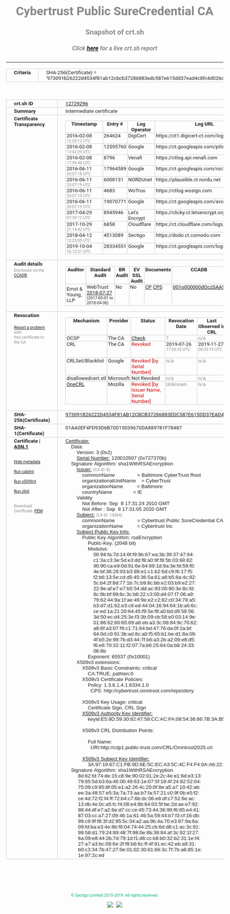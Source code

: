# Cybertrust Public SureCredential CA
### Snapshot of crt.sh
##### Click [here](https://crt.sh/?q=973091B26222D4534F81AB12CBCB37286883EDC587E615DD37EAD4C8FC4D026D) for a live crt.sh report

---
<!DOCTYPE HTML PUBLIC "-//W3C//DTD HTML 4.0 Transitional//EN">
<HTML>
<HEAD>
  <META http-equiv="Content-Type" content="text/html; charset=UTF-8">
  <TITLE>crt.sh | 973091b26222d4534f81ab12cbcb37286883edc587e615dd37ead4c8fc4d026d</TITLE>
  <META name="description" content="Free CT Log Certificate Search Tool from Sectigo (formerly Comodo CA)">
  <META name="keywords" content="crt.sh, CT, Certificate Transparency, Certificate Search, SSL Certificate, Sectigo, Comodo CA">
  <LINK href="//fonts.googleapis.com/css?family=Roboto+Mono|Roboto:400,400i,700,700i" rel="stylesheet">
  <STYLE type="text/css">
    a {
      white-space: nowrap;
    }
    body {
      color: #888888;
      font: 12pt Roboto, sans-serif;
      padding-top: 10px;
      text-align: center
    }
    form {
      margin: 0px
    }
    span {
      border-radius: 10px
    }
    span.heading {
      color: #888888;
      font: 12pt Roboto, sans-serif
    }
    span.title {
      background-color: #00B373;
      color: #FFFFFF;
      font: bold 18pt Roboto, sans-serif;
      padding: 0px 5px
    }
    span.text {
      color: #888888;
      font: 10pt Roboto, sans-serif
    }
    span.whiteongrey {
      background-color: #D9D9D6;
      color: #FFFFFF;
      font: bold 18pt Roboto, sans-serif;
      padding: 0px 5px
    }
    table {
      border-collapse: collapse;
      color: #222222;
      font: 10pt Roboto, sans-serif;
      margin-left: auto;
      margin-right: auto
    }
    table.options {
      border: none;
      margin-left: 10px
    }
    td, th {
      border: 1px solid #CCCCCC;
      padding: 0px 2px;
      text-align: left;
      vertical-align: top
    }
    td.outer, th.outer {
      border: 1px solid #CCCCCC;
      padding: 2px 20px;
      text-align: left
    }
    th.heading {
      color: #888888;
      font: bold italic 12pt Roboto, sans-serif;
      padding: 20px 0px 0px;
      text-align: center
    }
    th.options, td.options {
      border: none;
      vertical-align: middle
    }
    td.text {
      font: 10pt "Roboto Mono", sans-serif;
      padding: 2px 20px
    }
    td.heading {
      border: none;
      color: #888888;
      font: 12pt Roboto, sans-serif;
      padding-top: 20px;
      text-align: center
    }
    table.lint td, th {
      text-align: center
    }
    .button {
      background-color: #00B373;
      border-radius: 10px;
      color: #FFFFFF;
      font: bold 13pt Roboto, sans-serif
    }
    .copyright {
      font: 8pt Roboto, sans-serif;
      color: #00B373
    }
    .input {
      border: 1px solid #888888;
      font-weight: bold;
      text-align: center
    }
    .small {
      font: 8pt Roboto, sans-serif;
      color: #888888
    }
    .error {
      background-color: #FFDFDF;
      color: #CC0000;
      font-weight: bold
    }
    .fatal {
      background-color: #0000AA;
      color: #FFFFFF;
      font-weight: bold
    }
    .notice {
      background-color: #FFFFDF;
      color: #606000
    }
    .warning {
      background-color: #FFEFDF;
      color: #DF6000
    }
  </STYLE>
</HEAD>
<BODY>

<TABLE>
  <TR>
    <TH class="outer">Criteria</TH>
    <TD class="outer">SHA-256(Certificate) = '973091b26222d4534f81ab12cbcb37286883edc587e615dd37ead4c8fc4d026d'</TD>
  </TR>
</TABLE>
<BR>
<TABLE>
  <TR>
    <TH class="outer">crt.sh ID</TH>
    <TD class="outer"><A href="?id=12729296">12729296</A></TD>
  </TR>
  <TR>
    <TH class="outer">Summary</TH>
    <TD class="outer">Intermediate certificate</TD>
  </TR>
  <TR>
    <TH class="outer">Certificate<BR>Transparency</TH>
    <TD class="outer">
<TABLE class="options" style="margin-left:0px">
  <TR>
    <TH>Timestamp</TH>
    <TH>Entry #</TH>
    <TH>Log Operator</TH>
    <TH>Log URL</TH>
  </TR>
  <TR>
    <TD>2016-02-08&nbsp; <FONT class="small">12:53:12 UTC</FONT></TD>
    <TD>264624</TD>
    <TD>DigiCert</TD>
    <TD>https://ct1.digicert-ct.com/log</TD>
  </TR>
  <TR>
    <TD>2016-02-08&nbsp; <FONT class="small">13:42:29 UTC</FONT></TD>
    <TD>12595760</TD>
    <TD>Google</TD>
    <TD>https://ct.googleapis.com/pilot</TD>
  </TR>
  <TR>
    <TD>2016-02-08&nbsp; <FONT class="small">17:59:48 UTC</FONT></TD>
    <TD>8796</TD>
    <TD>Venafi</TD>
    <TD>https://ctlog.api.venafi.com</TD>
  </TR>
  <TR>
    <TD>2016-06-11&nbsp; <FONT class="small">20:07:18 UTC</FONT></TD>
    <TD>17964589</TD>
    <TD>Google</TD>
    <TD>https://ct.googleapis.com/rocketeer</TD>
  </TR>
  <TR>
    <TD>2016-06-11&nbsp; <FONT class="small">20:07:19 UTC</FONT></TD>
    <TD>6008131</TD>
    <TD>NORDUnet</TD>
    <TD>https://plausible.ct.nordu.net</TD>
  </TR>
  <TR>
    <TD>2016-06-11&nbsp; <FONT class="small">20:07:19 UTC</FONT></TD>
    <TD>4683</TD>
    <TD>WoTrus</TD>
    <TD>https://ctlog.wosign.com</TD>
  </TR>
  <TR>
    <TD>2016-06-11&nbsp; <FONT class="small">20:07:19 UTC</FONT></TD>
    <TD>19070771</TD>
    <TD>Google</TD>
    <TD>https://ct.googleapis.com/aviator</TD>
  </TR>
  <TR>
    <TD>2017-04-29&nbsp; <FONT class="small">07:39:12 UTC</FONT></TD>
    <TD>8945946</TD>
    <TD>Let's Encrypt</TD>
    <TD>https://clicky.ct.letsencrypt.org</TD>
  </TR>
  <TR>
    <TD>2017-10-29&nbsp; <FONT class="small">21:14:42 UTC</FONT></TD>
    <TD>6858</TD>
    <TD>Cloudflare</TD>
    <TD>https://ct.cloudflare.com/logs/nimbus2020</TD>
  </TR>
  <TR>
    <TD>2018-04-12&nbsp; <FONT class="small">12:23:05 UTC</FONT></TD>
    <TD>4513089</TD>
    <TD>Sectigo</TD>
    <TD>https://dodo.ct.comodo.com</TD>
  </TR>
  <TR>
    <TD>2019-10-04&nbsp; <FONT class="small">16:12:21 UTC</FONT></TD>
    <TD>28334551</TD>
    <TD>Google</TD>
    <TD>https://ct.googleapis.com/logs/argon2020</TD>
  </TR>
</TABLE>
    </TD>
  </TR>
  <TR>
    <TH class="outer">Audit details<BR>
      <DIV class="small" style="padding-top:3px">Disclosed via the
        <A href="//ccadb-public.secure.force.com/mozilla/PublicAllIntermediateCerts" target="_blank">CCADB</A></DIV>
    </TH>
    <TD class="outer">
<TABLE class="options" style="margin-left:0px">
  <TR>
    <TH>Auditor</TH>
    <TH>Standard Audit</TH>
    <TH>BR Audit</TH>
    <TH>EV SSL Audit</TH>
    <TH>Documents</TH>
    <TH>CCADB</TH>
    <TH>Root Owner / Certificate</TH>
  </TR>
  <TR>
    <TD style="vertical-align:middle">Ernst & Young, LLP</TD>
    <TD>WebTrust:
      <A href="https://bug1479561.bmoattachments.org/attachment.cgi?id=8996060" target="_blank">2018-07-27</A>
      <BR><FONT style="font-size:8pt">(2017-05-01 to 2018-04-30)</FONT></TD>
    <TD>No    <TD>No    <TD>
      <A href="https://secure.omniroot.com/repository/" target="blank">CP</A>
      <A href="https://secure.omniroot.com/repository/" target="blank">CPS</A>
    </TD>
    <TD><A href="//ccadb.force.com/001o000000dOczSAAS" target="_blank">001o000000dOczSAAS</A></TD>
    <TD><A href="/?id=76">DigiCert</A></TD>
  </TR>
</TABLE>
    </TD>
  </TR>
  <TR>
    <TH class="outer">Revocation<BR><BR>
      <DIV class="small" style="padding-top:3px"><A href="?id=12729296&opt=problemreporting">Report a problem</A> with<BR>this certificate to the CA</DIV></TH>
    <TD class="outer">
      <TABLE class="options" style="margin-left:0px">
        <TR>
          <TH>Mechanism</TH>
          <TH>Provider</TH>
          <TH>Status</TH>
          <TH>Revocation Date</TH>
          <TH>Last Observed in CRL</TH>
          <TH>Last Checked <SPAN style="color:#CC0000;vertical-align:middle;font-size:70%;font-weight:normal">(Error)</SPAN></TH>
        </TR>
        <TR>
          <TD>OCSP</TD>
          <TD>The CA</TD>
          <TD><A href="?id=12729296&opt=ocsp">Check</A></TD>
          <TD><SPAN style="color:#888888">?</SPAN></TD>
          <TD><SPAN style="color:#888888">n/a</SPAN></TD>
          <TD><SPAN style="color:#888888">?</SPAN></TD>
        </TR>
        <TR>
          <TD>CRL</TD>
          <TD>The CA</TD>
          <TD><SPAN style="color:#CC0000">Revoked</SPAN></TD><TD>2019-07-26&nbsp; <FONT class="small">17:26:35 UTC</FONT></TD><TD>2019-11-27&nbsp; <FONT class="small">00:33:19 UTC</FONT></TD><TD>2019-12-04&nbsp; <FONT class="small">20:05:09 UTC</FONT></TD>
        </TR>
        <TR>
          <TD>CRLSet/Blacklist</TD>
          <TD>Google</TD>
          <TD><SPAN style="color:#CC0000">Revoked [by Serial Number]</SPAN></TD>
          <TD><SPAN style="color:#888888">n/a</SPAN></TD>
          <TD><SPAN style="color:#888888">n/a</SPAN></TD>
          <TD><SPAN style="color:#888888">n/a</SPAN></TD>
        </TR>
        <TR>
          <TD>disallowedcert.stl</TD>
          <TD>Microsoft</TD>
          <TD>Not Revoked</TD>
          <TD><SPAN style="color:#888888">n/a</SPAN></TD>
          <TD><SPAN style="color:#888888">n/a</SPAN></TD>
          <TD><SPAN style="color:#888888">n/a</SPAN></TD>
        </TR>
        <TR>
          <TD><A href="/mozilla-onecrl" target="_blank">OneCRL</A></TD>
          <TD>Mozilla</TD>
          <TD><SPAN style="color:#CC0000">Revoked [by Issuer Name, Serial Number]</SPAN></TD><TD><SPAN style="color:#888888">Unknown</SPAN></TD>
          <TD><SPAN style="color:#888888">n/a</SPAN></TD>
          <TD><SPAN style="color:#888888">n/a</SPAN></TD>
        </TR>
      </TABLE>
    </TD>
  </TR>
  <TR>
    <TH class="outer">SHA-256(Certificate)</TH>
    <TD class="outer"><A href="//censys.io/certificates/973091b26222d4534f81ab12cbcb37286883edc587e615dd37ead4c8fc4d026d">973091B26222D4534F81AB12CBCB37286883EDC587E615DD37EAD4C8FC4D026D</A></TD>
  </TR>
  <TR>
    <TH class="outer">SHA-1(Certificate)</TH>
    <TD class="outer">01AA0EF4FD93D6B70D15039670DA889781F78487</TD>
  </TR>
  <TR>
    <TH class="outer">Certificate | <A href="?asn1=12729296">ASN.1</A>
      <SPAN class="small"><BR>
      <BR><BR><A href="?id=12729296&opt=nometadata">Hide metadata</A>
      <BR><BR><A href="?id=12729296&opt=cablint">Run cablint</A>
      <BR><BR><A href="?id=12729296&opt=x509lint">Run x509lint</A>
      <BR><BR><A href="?id=12729296&opt=zlint">Run zlint</A>
      <BR><BR><BR>Download Certificate: <A href="?d=12729296">PEM</A>
      </SPAN>
    </TH>
    <TD class="text"><A href="?d=12729296">Certificate:</A><BR>&nbsp;&nbsp;&nbsp;&nbsp;Data:<BR>&nbsp;&nbsp;&nbsp;&nbsp;&nbsp;&nbsp;&nbsp;&nbsp;Version:&nbsp;3&nbsp;(0x2)<BR>&nbsp;&nbsp;&nbsp;&nbsp;&nbsp;&nbsp;&nbsp;&nbsp;<A href="?serial=0727370b">Serial&nbsp;Number:</A>&nbsp;120010507&nbsp;(0x727370b)<BR>&nbsp;&nbsp;&nbsp;&nbsp;Signature&nbsp;Algorithm:&nbsp;sha1WithRSAEncryption<BR>&nbsp;&nbsp;&nbsp;&nbsp;&nbsp;&nbsp;&nbsp;&nbsp;<A href="?caid=8">Issuer:</A> <SPAN class="small">(CA ID: 8)</SPAN><BR>&nbsp;&nbsp;&nbsp;&nbsp;&nbsp;&nbsp;&nbsp;&nbsp;&nbsp;&nbsp;&nbsp;&nbsp;commonName&nbsp;&nbsp;&nbsp;&nbsp;&nbsp;&nbsp;&nbsp;&nbsp;&nbsp;&nbsp;&nbsp;&nbsp;&nbsp;&nbsp;&nbsp;&nbsp;=&nbsp;Baltimore&nbsp;CyberTrust&nbsp;Root<BR>&nbsp;&nbsp;&nbsp;&nbsp;&nbsp;&nbsp;&nbsp;&nbsp;&nbsp;&nbsp;&nbsp;&nbsp;organizationalUnitName&nbsp;&nbsp;&nbsp;&nbsp;=&nbsp;CyberTrust<BR>&nbsp;&nbsp;&nbsp;&nbsp;&nbsp;&nbsp;&nbsp;&nbsp;&nbsp;&nbsp;&nbsp;&nbsp;organizationName&nbsp;&nbsp;&nbsp;&nbsp;&nbsp;&nbsp;&nbsp;&nbsp;&nbsp;&nbsp;=&nbsp;Baltimore<BR>&nbsp;&nbsp;&nbsp;&nbsp;&nbsp;&nbsp;&nbsp;&nbsp;&nbsp;&nbsp;&nbsp;&nbsp;countryName&nbsp;&nbsp;&nbsp;&nbsp;&nbsp;&nbsp;&nbsp;&nbsp;&nbsp;&nbsp;&nbsp;&nbsp;&nbsp;&nbsp;&nbsp;=&nbsp;IE<BR>&nbsp;&nbsp;&nbsp;&nbsp;&nbsp;&nbsp;&nbsp;&nbsp;Validity<BR>&nbsp;&nbsp;&nbsp;&nbsp;&nbsp;&nbsp;&nbsp;&nbsp;&nbsp;&nbsp;&nbsp;&nbsp;Not&nbsp;Before:&nbsp;Sep&nbsp;&nbsp;8&nbsp;17:31:24&nbsp;2010&nbsp;GMT<BR>&nbsp;&nbsp;&nbsp;&nbsp;&nbsp;&nbsp;&nbsp;&nbsp;&nbsp;&nbsp;&nbsp;&nbsp;Not&nbsp;After&nbsp;:&nbsp;Sep&nbsp;&nbsp;8&nbsp;17:31:05&nbsp;2020&nbsp;GMT<BR>&nbsp;&nbsp;&nbsp;&nbsp;&nbsp;&nbsp;&nbsp;&nbsp;<A href="?caid=14384">Subject:</A> <SPAN class="small">(CA ID: 14384)</SPAN><BR>&nbsp;&nbsp;&nbsp;&nbsp;&nbsp;&nbsp;&nbsp;&nbsp;&nbsp;&nbsp;&nbsp;&nbsp;commonName&nbsp;&nbsp;&nbsp;&nbsp;&nbsp;&nbsp;&nbsp;&nbsp;&nbsp;&nbsp;&nbsp;&nbsp;&nbsp;&nbsp;&nbsp;&nbsp;=&nbsp;Cybertrust&nbsp;Public&nbsp;SureCredential&nbsp;CA<BR>&nbsp;&nbsp;&nbsp;&nbsp;&nbsp;&nbsp;&nbsp;&nbsp;&nbsp;&nbsp;&nbsp;&nbsp;organizationName&nbsp;&nbsp;&nbsp;&nbsp;&nbsp;&nbsp;&nbsp;&nbsp;&nbsp;&nbsp;=&nbsp;Cybertrust&nbsp;Inc<BR>&nbsp;&nbsp;&nbsp;&nbsp;&nbsp;&nbsp;&nbsp;&nbsp;<A href="?spkisha256=c6c2eb597c63c8578cacc5659e0109e888374920dc9c22d5abceb8c28908797e">Subject&nbsp;Public&nbsp;Key&nbsp;Info:</A><BR>&nbsp;&nbsp;&nbsp;&nbsp;&nbsp;&nbsp;&nbsp;&nbsp;&nbsp;&nbsp;&nbsp;&nbsp;Public&nbsp;Key&nbsp;Algorithm:&nbsp;rsaEncryption<BR>&nbsp;&nbsp;&nbsp;&nbsp;&nbsp;&nbsp;&nbsp;&nbsp;&nbsp;&nbsp;&nbsp;&nbsp;&nbsp;&nbsp;&nbsp;&nbsp;Public-Key:&nbsp;(2048&nbsp;bit)<BR>&nbsp;&nbsp;&nbsp;&nbsp;&nbsp;&nbsp;&nbsp;&nbsp;&nbsp;&nbsp;&nbsp;&nbsp;&nbsp;&nbsp;&nbsp;&nbsp;Modulus:<BR>&nbsp;&nbsp;&nbsp;&nbsp;&nbsp;&nbsp;&nbsp;&nbsp;&nbsp;&nbsp;&nbsp;&nbsp;&nbsp;&nbsp;&nbsp;&nbsp;&nbsp;&nbsp;&nbsp;&nbsp;00:94:fa:7d:14:6f:f9:9b:67:ea:3b:39:37:47:64:<BR>&nbsp;&nbsp;&nbsp;&nbsp;&nbsp;&nbsp;&nbsp;&nbsp;&nbsp;&nbsp;&nbsp;&nbsp;&nbsp;&nbsp;&nbsp;&nbsp;&nbsp;&nbsp;&nbsp;&nbsp;c1:3a:c3:3e:5d:e3:dd:f8:a0:9f:f8:5b:03:68:82:<BR>&nbsp;&nbsp;&nbsp;&nbsp;&nbsp;&nbsp;&nbsp;&nbsp;&nbsp;&nbsp;&nbsp;&nbsp;&nbsp;&nbsp;&nbsp;&nbsp;&nbsp;&nbsp;&nbsp;&nbsp;90:90:ca:e9:0d:91:6e:64:69:1d:9a:3e:fd:59:f0:<BR>&nbsp;&nbsp;&nbsp;&nbsp;&nbsp;&nbsp;&nbsp;&nbsp;&nbsp;&nbsp;&nbsp;&nbsp;&nbsp;&nbsp;&nbsp;&nbsp;&nbsp;&nbsp;&nbsp;&nbsp;4e:bf:36:28:93:b3:89:e1:c1:b2:6d:c9:f6:17:f5:<BR>&nbsp;&nbsp;&nbsp;&nbsp;&nbsp;&nbsp;&nbsp;&nbsp;&nbsp;&nbsp;&nbsp;&nbsp;&nbsp;&nbsp;&nbsp;&nbsp;&nbsp;&nbsp;&nbsp;&nbsp;f2:b6:13:5e:cd:d5:45:36:5a:61:a8:b5:8a:4c:82:<BR>&nbsp;&nbsp;&nbsp;&nbsp;&nbsp;&nbsp;&nbsp;&nbsp;&nbsp;&nbsp;&nbsp;&nbsp;&nbsp;&nbsp;&nbsp;&nbsp;&nbsp;&nbsp;&nbsp;&nbsp;5c:b4:2f:8d:77:1b:7c:b9:8c:bb:e2:03:b9:e2:27:<BR>&nbsp;&nbsp;&nbsp;&nbsp;&nbsp;&nbsp;&nbsp;&nbsp;&nbsp;&nbsp;&nbsp;&nbsp;&nbsp;&nbsp;&nbsp;&nbsp;&nbsp;&nbsp;&nbsp;&nbsp;22:9e:af:e7:e7:b5:54:dd:ac:93:00:90:3e:8c:fd:<BR>&nbsp;&nbsp;&nbsp;&nbsp;&nbsp;&nbsp;&nbsp;&nbsp;&nbsp;&nbsp;&nbsp;&nbsp;&nbsp;&nbsp;&nbsp;&nbsp;&nbsp;&nbsp;&nbsp;&nbsp;8c:9b:bf:99:6c:3c:b6:22:c3:00:d4:07:f7:06:a9:<BR>&nbsp;&nbsp;&nbsp;&nbsp;&nbsp;&nbsp;&nbsp;&nbsp;&nbsp;&nbsp;&nbsp;&nbsp;&nbsp;&nbsp;&nbsp;&nbsp;&nbsp;&nbsp;&nbsp;&nbsp;79:62:44:9a:1f:ae:49:9e:e2:c2:82:c0:34:78:a5:<BR>&nbsp;&nbsp;&nbsp;&nbsp;&nbsp;&nbsp;&nbsp;&nbsp;&nbsp;&nbsp;&nbsp;&nbsp;&nbsp;&nbsp;&nbsp;&nbsp;&nbsp;&nbsp;&nbsp;&nbsp;b3:d7:d1:62:e3:c8:ed:44:04:16:94:64:1b:a6:6c:<BR>&nbsp;&nbsp;&nbsp;&nbsp;&nbsp;&nbsp;&nbsp;&nbsp;&nbsp;&nbsp;&nbsp;&nbsp;&nbsp;&nbsp;&nbsp;&nbsp;&nbsp;&nbsp;&nbsp;&nbsp;ce:ed:1a:21:20:64:45:f9:5e:f8:a0:bd:d9:58:56:<BR>&nbsp;&nbsp;&nbsp;&nbsp;&nbsp;&nbsp;&nbsp;&nbsp;&nbsp;&nbsp;&nbsp;&nbsp;&nbsp;&nbsp;&nbsp;&nbsp;&nbsp;&nbsp;&nbsp;&nbsp;3d:50:ec:d4:25:3e:f3:3b:09:cb:58:e0:03:14:9e:<BR>&nbsp;&nbsp;&nbsp;&nbsp;&nbsp;&nbsp;&nbsp;&nbsp;&nbsp;&nbsp;&nbsp;&nbsp;&nbsp;&nbsp;&nbsp;&nbsp;&nbsp;&nbsp;&nbsp;&nbsp;01:86:62:60:65:69:a6:eb:a3:3c:08:84:9c:70:62:<BR>&nbsp;&nbsp;&nbsp;&nbsp;&nbsp;&nbsp;&nbsp;&nbsp;&nbsp;&nbsp;&nbsp;&nbsp;&nbsp;&nbsp;&nbsp;&nbsp;&nbsp;&nbsp;&nbsp;&nbsp;a8:6f:a3:07:f9:c1:71:64:bd:47:76:da:0f:2a:bf:<BR>&nbsp;&nbsp;&nbsp;&nbsp;&nbsp;&nbsp;&nbsp;&nbsp;&nbsp;&nbsp;&nbsp;&nbsp;&nbsp;&nbsp;&nbsp;&nbsp;&nbsp;&nbsp;&nbsp;&nbsp;64:0d:c0:91:3b:ad:8c:a0:f5:65:b1:be:d1:8a:09:<BR>&nbsp;&nbsp;&nbsp;&nbsp;&nbsp;&nbsp;&nbsp;&nbsp;&nbsp;&nbsp;&nbsp;&nbsp;&nbsp;&nbsp;&nbsp;&nbsp;&nbsp;&nbsp;&nbsp;&nbsp;4f:b5:2e:98:7b:d3:44:7f:b6:a3:2b:a2:09:e8:d5:<BR>&nbsp;&nbsp;&nbsp;&nbsp;&nbsp;&nbsp;&nbsp;&nbsp;&nbsp;&nbsp;&nbsp;&nbsp;&nbsp;&nbsp;&nbsp;&nbsp;&nbsp;&nbsp;&nbsp;&nbsp;f6:e6:70:32:11:f2:07:7a:b6:25:64:0a:b8:24:33:<BR>&nbsp;&nbsp;&nbsp;&nbsp;&nbsp;&nbsp;&nbsp;&nbsp;&nbsp;&nbsp;&nbsp;&nbsp;&nbsp;&nbsp;&nbsp;&nbsp;&nbsp;&nbsp;&nbsp;&nbsp;06:6b<BR>&nbsp;&nbsp;&nbsp;&nbsp;&nbsp;&nbsp;&nbsp;&nbsp;&nbsp;&nbsp;&nbsp;&nbsp;&nbsp;&nbsp;&nbsp;&nbsp;Exponent:&nbsp;65537&nbsp;(0x10001)<BR>&nbsp;&nbsp;&nbsp;&nbsp;&nbsp;&nbsp;&nbsp;&nbsp;X509v3&nbsp;extensions:<BR>&nbsp;&nbsp;&nbsp;&nbsp;&nbsp;&nbsp;&nbsp;&nbsp;&nbsp;&nbsp;&nbsp;&nbsp;X509v3&nbsp;Basic&nbsp;Constraints:&nbsp;critical<BR>&nbsp;&nbsp;&nbsp;&nbsp;&nbsp;&nbsp;&nbsp;&nbsp;&nbsp;&nbsp;&nbsp;&nbsp;&nbsp;&nbsp;&nbsp;&nbsp;CA:TRUE,&nbsp;pathlen:0<BR>&nbsp;&nbsp;&nbsp;&nbsp;&nbsp;&nbsp;&nbsp;&nbsp;&nbsp;&nbsp;&nbsp;&nbsp;X509v3&nbsp;Certificate&nbsp;Policies:&nbsp;<BR>&nbsp;&nbsp;&nbsp;&nbsp;&nbsp;&nbsp;&nbsp;&nbsp;&nbsp;&nbsp;&nbsp;&nbsp;&nbsp;&nbsp;&nbsp;&nbsp;Policy:&nbsp;1.3.6.1.4.1.6334.1.0<BR>&nbsp;&nbsp;&nbsp;&nbsp;&nbsp;&nbsp;&nbsp;&nbsp;&nbsp;&nbsp;&nbsp;&nbsp;&nbsp;&nbsp;&nbsp;&nbsp;&nbsp;&nbsp;CPS:&nbsp;http://cybertrust.omniroot.com/repository<BR><BR>&nbsp;&nbsp;&nbsp;&nbsp;&nbsp;&nbsp;&nbsp;&nbsp;&nbsp;&nbsp;&nbsp;&nbsp;X509v3&nbsp;Key&nbsp;Usage:&nbsp;critical<BR>&nbsp;&nbsp;&nbsp;&nbsp;&nbsp;&nbsp;&nbsp;&nbsp;&nbsp;&nbsp;&nbsp;&nbsp;&nbsp;&nbsp;&nbsp;&nbsp;Certificate&nbsp;Sign,&nbsp;CRL&nbsp;Sign<BR>&nbsp;&nbsp;&nbsp;&nbsp;&nbsp;&nbsp;&nbsp;&nbsp;&nbsp;&nbsp;&nbsp;&nbsp;<A href="?ski=e59d5930824758ccacfa085436867b3ab5044df0">X509v3&nbsp;Authority&nbsp;Key&nbsp;Identifier:</A><BR>&nbsp;&nbsp;&nbsp;&nbsp;&nbsp;&nbsp;&nbsp;&nbsp;&nbsp;&nbsp;&nbsp;&nbsp;&nbsp;&nbsp;&nbsp;&nbsp;keyid:E5:9D:59:30:82:47:58:CC:AC:FA:08:54:36:86:7B:3A:B5:04:4D:F0<BR><BR>&nbsp;&nbsp;&nbsp;&nbsp;&nbsp;&nbsp;&nbsp;&nbsp;&nbsp;&nbsp;&nbsp;&nbsp;X509v3&nbsp;CRL&nbsp;Distribution&nbsp;Points:&nbsp;<BR><BR>&nbsp;&nbsp;&nbsp;&nbsp;&nbsp;&nbsp;&nbsp;&nbsp;&nbsp;&nbsp;&nbsp;&nbsp;&nbsp;&nbsp;&nbsp;&nbsp;Full&nbsp;Name:<BR>&nbsp;&nbsp;&nbsp;&nbsp;&nbsp;&nbsp;&nbsp;&nbsp;&nbsp;&nbsp;&nbsp;&nbsp;&nbsp;&nbsp;&nbsp;&nbsp;&nbsp;&nbsp;URI:http://cdp1.public-trust.com/CRL/Omniroot2025.crl<BR><BR>&nbsp;&nbsp;&nbsp;&nbsp;&nbsp;&nbsp;&nbsp;&nbsp;&nbsp;&nbsp;&nbsp;&nbsp;<A href="?ski=3a971967c1fb9d6e5ceca35c4cf4f40aa622b52b">X509v3&nbsp;Subject&nbsp;Key&nbsp;Identifier:</A><BR>&nbsp;&nbsp;&nbsp;&nbsp;&nbsp;&nbsp;&nbsp;&nbsp;&nbsp;&nbsp;&nbsp;&nbsp;&nbsp;&nbsp;&nbsp;&nbsp;3A:97:19:67:C1:FB:9D:6E:5C:EC:A3:5C:4C:F4:F4:0A:A6:22:B5:2B<BR>&nbsp;&nbsp;&nbsp;&nbsp;Signature&nbsp;Algorithm:&nbsp;sha1WithRSAEncryption<BR>&nbsp;&nbsp;&nbsp;&nbsp;&nbsp;&nbsp;&nbsp;&nbsp;&nbsp;8d:62:fd:74:de:15:c8:9e:90:02:01:2e:2c:4e:e1:6d:e3:13:<BR>&nbsp;&nbsp;&nbsp;&nbsp;&nbsp;&nbsp;&nbsp;&nbsp;&nbsp;79:85:5d:b3:6a:46:00:49:63:1e:07:5f:18:4f:24:82:52:04:<BR>&nbsp;&nbsp;&nbsp;&nbsp;&nbsp;&nbsp;&nbsp;&nbsp;&nbsp;75:09:c9:85:8f:05:e1:a2:26:4c:20:0f:8e:a5:a7:10:42:ab:<BR>&nbsp;&nbsp;&nbsp;&nbsp;&nbsp;&nbsp;&nbsp;&nbsp;&nbsp;ee:3a:48:57:e5:3a:7a:73:aa:b7:fa:57:21:c0:9f:0b:e5:f2:<BR>&nbsp;&nbsp;&nbsp;&nbsp;&nbsp;&nbsp;&nbsp;&nbsp;&nbsp;ce:4d:72:f2:f4:ff:72:b4:c7:6b:dc:06:e6:df:c7:52:6e:ac:<BR>&nbsp;&nbsp;&nbsp;&nbsp;&nbsp;&nbsp;&nbsp;&nbsp;&nbsp;13:db:4e:0c:a5:fc:f4:08:e4:8b:64:03:5f:be:2d:ae:e7:92:<BR>&nbsp;&nbsp;&nbsp;&nbsp;&nbsp;&nbsp;&nbsp;&nbsp;&nbsp;98:44:df:e7:a2:6e:d7:cc:ce:45:73:44:36:99:f6:85:e4:41:<BR>&nbsp;&nbsp;&nbsp;&nbsp;&nbsp;&nbsp;&nbsp;&nbsp;&nbsp;87:03:cc:a7:27:09:46:1a:61:46:5a:59:44:b7:f3:cf:16:db:<BR>&nbsp;&nbsp;&nbsp;&nbsp;&nbsp;&nbsp;&nbsp;&nbsp;&nbsp;99:c9:9f:f8:3f:d2:95:5c:34:a2:aa:9b:4a:70:e3:87:9a:6a:<BR>&nbsp;&nbsp;&nbsp;&nbsp;&nbsp;&nbsp;&nbsp;&nbsp;&nbsp;09:fd:ba:e3:4e:8b:f8:04:74:44:25:cb:6d:d8:c1:ac:3c:91:<BR>&nbsp;&nbsp;&nbsp;&nbsp;&nbsp;&nbsp;&nbsp;&nbsp;&nbsp;99:58:d1:79:24:89:48:7f:98:0e:8b:36:84:af:3c:92:1f:27:<BR>&nbsp;&nbsp;&nbsp;&nbsp;&nbsp;&nbsp;&nbsp;&nbsp;&nbsp;6a:09:e8:44:2b:7d:79:1d:f1:d6:cc:b8:b0:32:b2:31:1e:f4:<BR>&nbsp;&nbsp;&nbsp;&nbsp;&nbsp;&nbsp;&nbsp;&nbsp;&nbsp;27:a7:a3:bc:08:6e:2f:f8:b6:6c:ff:4f:91:ec:42:eb:a9:31:<BR>&nbsp;&nbsp;&nbsp;&nbsp;&nbsp;&nbsp;&nbsp;&nbsp;&nbsp;b0:c3:34:7b:47:27:0e:01:02:30:81:66:3c:7f:7b:a6:85:1e:<BR>&nbsp;&nbsp;&nbsp;&nbsp;&nbsp;&nbsp;&nbsp;&nbsp;&nbsp;1e:97:2c:ed<BR>    </TD>
  </TR>
</TABLE>

  <BR><BR><BR>

  <P class="copyright">&copy; Sectigo Limited 2015-2019. All rights reserved.</P>
  <DIV>
    <A href="https://sectigo.com/"><IMG src="/sectigo_s.png"></A>
    &nbsp;<A href="https://github.com/crtsh"><IMG src="/GitHub-Mark-32px.png"></A>
  </DIV>
</BODY>
</HTML>

